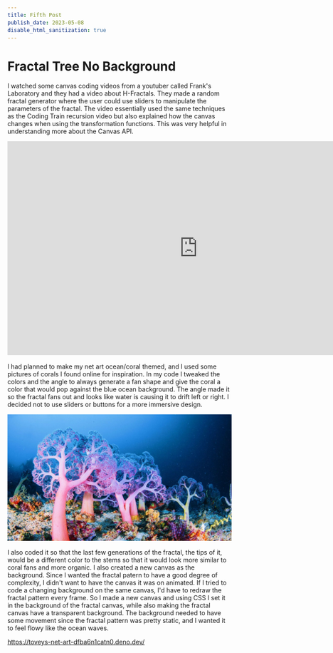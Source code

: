 ```yaml
---
title: Fifth Post
publish_date: 2023-05-08
disable_html_sanitization: true
---
```


# Fractal Tree No Background

I watched some canvas coding videos from a youtuber called Frank's Laboratory and they had a video about H-Fractals. They made a random fractal generator where the user could use sliders to manipulate the parameters of the fractal. The video essentially used the same techniques as the Coding Train recursion video but also explained how the canvas changes when using the transformation functions. This was very helpful in understanding more about the Canvas API.

<iframe width="853" height="480" src="https://www.youtube.com/embed/dQKYao-daYw" title="Learn Creative Coding: Fractals" frameborder="0" allow="accelerometer; autoplay; clipboard-write; encrypted-media; gyroscope; picture-in-picture; web-share" allowfullscreen></iframe>

I had planned to make my net art ocean/coral themed, and I used some pictures of corals I found online for inspiration. In my code I tweaked the colors and the angle to always generate a fan shape and give the coral a color that would pop against the blue ocean background. The angle made it so the fractal fans out and looks like water is causing it to drift left or right. I decided not to use sliders or buttons for a more immersive design.

![Coral Inspo](../images/coral-reef.jpeg)

I also coded it so that the last few generations of the fractal, the tips of it, would be a different color to the stems so that it would look more similar to coral fans and more organic. I also created a new canvas as the background. Since I wanted the fractal patern to have a good degree of complexity, I didn't want to have the canvas it was on animated. If I tried to code a changing background on the same canvas, I'd have to redraw the fractal pattern every frame. So I made a new canvas and using CSS I set it in the background of the fractal canvas, while also making the fractal canvas have a transparent background. The background needed to have some movement since the fractal pattern was pretty static, and I wanted it to feel flowy like the ocean waves. 

https://toveys-net-art-dfba6n1catn0.deno.dev/